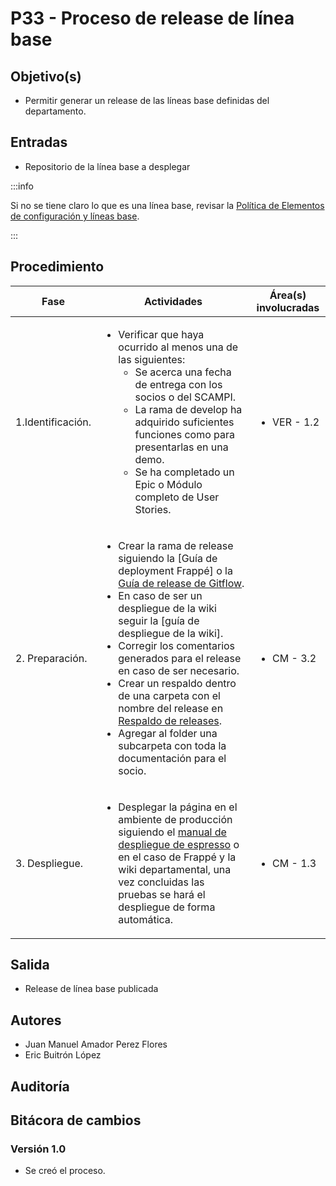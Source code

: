 # P33 - Proceso de release de línea base

## Objetivo(s)

- Permitir generar un release de las líneas base definidas del departamento.

## Entradas

- Repositorio de la línea base a desplegar

:::info

Si no se tiene claro lo que es una línea base, revisar la [Política de Elementos de configuración y líneas base](../politicas/POL04-Definicion%20de%20elementos%20de%20configuracion).

:::

## Procedimiento

| Fase |   Actividades   | Área(s) involucradas |
|------|:---------------:|--------------------|
| 1.Identificación. | <ul align="left"><li>Verificar que haya ocurrido al menos una de las siguientes: <ul><li>Se acerca una fecha de entrega con los socios o del SCAMPI.</li><li>La rama de develop ha adquirido suficientes funciones como para presentarlas en una demo.</li><li>Se ha completado un Epic o Módulo completo de User Stories.</li></ul></li></ul>| <ul><li>VER - 1.2</li></ul> |
| 2. Preparación. | <ul align="left"><li>Crear la rama de release siguiendo la [Guía de deployment Frappé] o la [Guía de release de Gitflow](https://docs.github.com/es/repositories/releasing-projects-on-github/managing-releases-in-a-repository).</li><li>En caso de ser un despliegue de la wiki seguir la [guía de despliegue de la wiki].</li><li>Corregir los comentarios generados para el release en caso de ser necesario.</li><li>Crear un respaldo dentro de una carpeta con el nombre del release en [Respaldo de releases](https://drive.google.com/drive/u/0/folders/1f6aYc0JVOozt5lnQEEq-tqHd7mNK6Sim).</li><li>Agregar al folder una subcarpeta con toda la documentación para el socio.</li></ul> | <ul><li>CM - 3.2</li></ul> |
| 3. Despliegue. | <ul align="left"><li>Desplegar la página en el ambiente de producción siguiendo el [manual de despliegue de espresso](https://taro-it.github.io/Espresso_doc/handbook_arquitectura/configuration/manual-despliegue) o en el caso de Frappé y la wiki departamental, una vez concluidas las pruebas se hará el despliegue de forma automática.</li></ul>| <ul><li>CM - 1.3</li></ul> |

## Salida

- Release de línea base publicada

## Autores

- Juan Manuel Amador Perez Flores
- Eric Buitrón López

## Auditoría

## Bitácora de cambios

### Versión 1.0

- Se creó el proceso.
